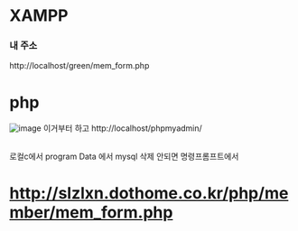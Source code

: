 # XAMPP

### 내 주소
http://localhost/green/mem_form.php

# php 
![image](https://github.com/slzlxn/XAMPP/assets/105650300/1474c06a-d733-414d-a0ec-867730f7034d)
이거부터 하고 
http://localhost/phpmyadmin/

##
로컬c에서 program Data 에서 mysql 삭제
안되면
명령프롬프트에서 

# http://slzlxn.dothome.co.kr/php/member/mem_form.php
